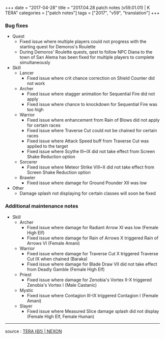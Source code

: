 +++
date = "2017-04-28"
title = "2017.04.28 patch notes (v59.01.01) | K TERA"
categories = ["patch notes"]
tags = ["2017", "v59", "translation"]
+++

### Bug fixes
- Quest
  - Fixed issue where multiple players could not progress with the starting quest for Demoros's Roulette
  - During Demoros' Roulette quests, qest to follow NPC Diana to the town of San Alema has been fixed for multiple players to complete simultaneously
- Skill
  - Lancer
    - Fixed issue where crit chance correction on Shield Counter did not work
  - Archer
    - Fixed issue where stagger animation for Sequential Fire did not apply
    - Fixed issue where chance to knockdown for Sequential Fire was too high
  - Warrior
    - Fixed issue where enhancement from Rain of Blows did not apply for certain races
    - Fixed issue where Traverse Cut could not be chained for certain races
    - Fixed issue where Attack Speed buff from Traverse Cut was applied to the target
    - Fixed issue where Scythe III~IX did not take effect from Screen Shake Reduction option
  - Sorcerer
    - Fixed issue where Meteor Strike VIII~X did not take effect from Screen Shake Reduction option
  - Brawler
    - Fixed issue where damage for Ground Pounder XII was low
- Other
  - Damage splash not displaying for certain classes will soon be fixed

### Additional maintenance notes
- Skill
  - Archer
    - Fixed issue where damage for Radiant Arrow XI was low (Female High Elf)
    - Fixed issue where damage for Rain of Arrows X triggered Rain of Arrows VI (Female Amani)
  - Warrior
    - Fixed issue where damage for Traverse Cut X triggered Traverse Cut IX when chained (Baraka)
    - Fixed issue where damage for Blade Draw VII did not take effect from Deadly Gamble (Female High Elf)
  - Priest
    - Fixed issue where damage for Zenobia's Vortex II-X triggered Zenobia's Vortex I (Male Castanic)
  - Mystic
    - Fixed issue where Contagion III-IX triggered Contagion I (Female Amani)
  - Slayer
    - Fixed issue where Measured Slice damage splash did not display (Female High Elf, Female Human)

----

source : [TERA 테라 | NEXON](http://tera.nexon.com/news/update/view.aspx?n4articlesn=276)
